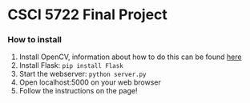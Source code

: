 # CSCI 5722 Final Project

### How to install
  1. Install OpenCV, information about how to do this can be found [here](http://www.pyimagesearch.com/2015/07/20/install-opencv-3-0-and-python-3-4-on-ubuntu/)
  2. Install Flask: ```pip install Flask```
  3. Start the webserver: ```python server.py```
  4. Open localhost:5000 on your web browser
  5. Follow the instructions on the page!
  
